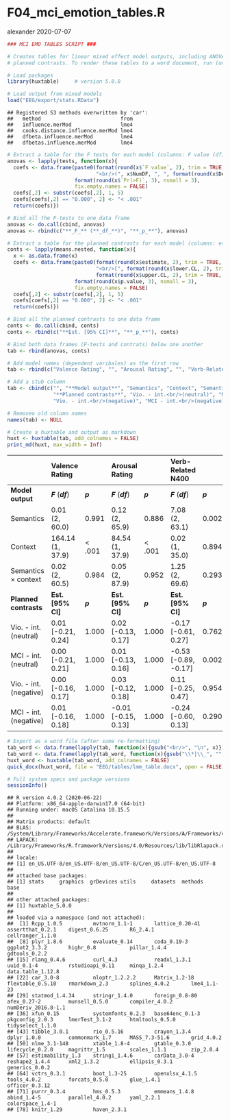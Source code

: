 F04\_mci\_emotion\_tables.R
================
alexander
2020-07-07

``` r
### MCI EMO TABLES SCRIPT ###

# Creates tables for linear mixed effect model outputs, including ANOVA-style type III tests (F-tests) and
# planned contrasts. To render these tables to a word document, run (only) the following line of code:

# Load packages
library(huxtable)     # version 5.0.0

# Load output from mixed models
load("EEG/export/stats.RData")
```

    ## Registered S3 methods overwritten by 'car':
    ##   method                          from
    ##   influence.merMod                lme4
    ##   cooks.distance.influence.merMod lme4
    ##   dfbeta.influence.merMod         lme4
    ##   dfbetas.influence.merMod        lme4

``` r
# Extract a table for the F tests for each model (columns: F value (df), p-value)
anovas <- lapply(tests, function(x){
  coefs <- data.frame(paste0(format(round(x$`F value`, 2), trim = TRUE, nsmall = 2),
                             "<br/>(", x$NumDF, ", ", format(round(x$DenDF, 1), trim = TRUE, nsmall = 1), ")"),
                      format(round(x$`Pr(>F)`, 3), nsmall = 3),
                      fix.empty.names = FALSE)
  coefs[,2] <- substr(coefs[,2], 1, 5)
  coefs[coefs[,2] == "0.000", 2] <- "< .001"
  return(coefs)})

# Bind all the F-tests to one data frame
anovas <- do.call(cbind, anovas)
anovas <- rbind(c("**_F_** (**_df_**)", "**_p_**"), anovas)

# Extract a table for the planned contrasts for each model (columns: estimate (CI), p-value)
conts <- lapply(means.nested, function(x){
  x <- as.data.frame(x)
  coefs <- data.frame(paste0(format(round(x$estimate, 2), trim = TRUE, nsmall = 2),
                             "<br/>[", format(round(x$lower.CL, 2), trim = TRUE, nsmall = 2), ", ",
                             format(round(x$upper.CL, 2), trim = TRUE, nsmall = 2), "]"),
                      format(round(x$p.value, 3), nsmall = 3),
                      fix.empty.names = FALSE)
  coefs[,2] <- substr(coefs[,2], 1, 5)
  coefs[coefs[,2] == "0.000", 2] <- "< .001"
  return(coefs)})

# Bind all the planned contrasts to one data frame
conts <- do.call(cbind, conts)
conts <- rbind(c("**Est. [95% CI]**", "**_p_**"), conts)

# Bind both data frames (F-tests and contrats) below one another
tab <- rbind(anovas, conts)

# Add model names (dependent varibales) as the first row
tab <- rbind(c("Valence Rating", "", "Arousal Rating", "", "Verb-Related N400", "", "Picture-Related N400", ""), tab)

# Add a stub column
tab <- cbind(c("", "**Model output**", "Semantics", "Context", "Semantics × context",
               "**Planned contrasts**", "Vio. - int.<br/>(neutral)", "MCI - int.<br/>(neutral)",
               "Vio. - int.<br/>(negative)", "MCI - int.<br/>(negative)"), tab)

# Removeo old column names
names(tab) <- NULL

# Create a huxtable and output as markdown
huxt <- huxtable(tab, add_colnames = FALSE)
print_md(huxt, max_width = Inf)
```

|                            | Valence Rating           |         | Arousal Rating             |         | Verb-Related N400           |         | Picture-Related N400       |         |
| -------------------------- | :----------------------- | ------- | :------------------------- | ------- | :-------------------------- | ------- | :------------------------- | ------- |
| **Model output**           | ***F*** (***df***)       | ***p*** | ***F*** (***df***)         | ***p*** | ***F*** (***df***)          | ***p*** | ***F*** (***df***)         | ***p*** |
| Semantics                  | 0.01<br/>(2, 60.0)       | 0.991   | 0.12<br/>(2, 65.9)         | 0.886   | 7.08<br/>(2, 63.1)          | 0.002   | 0.73<br/>(2, 37.0)         | 0.490   |
| Context                    | 164.14<br/>(1, 37.9)     | \< .001 | 84.54<br/>(1, 37.9)        | \< .001 | 0.02<br/>(1, 35.0)          | 0.894   | 0.01<br/>(1, 44.1)         | 0.942   |
| Semantics × context        | 0.02<br/>(2, 60.5)       | 0.984   | 0.05<br/>(2, 87.9)         | 0.952   | 1.25<br/>(2, 69.6)          | 0.293   | 3.89<br/>(2, 52.1)         | 0.027   |
| **Planned contrasts**      | **Est. \[95% CI\]**      | ***p*** | **Est. \[95% CI\]**        | ***p*** | **Est. \[95% CI\]**         | ***p*** | **Est. \[95% CI\]**        | ***p*** |
| Vio. - int.<br/>(neutral)  | 0.01<br/>\[-0.21, 0.24\] | 1.000   | 0.02<br/>\[-0.13, 0.17\]   | 1.000   | \-0.17<br/>\[-0.61, 0.27\]  | 0.762   | \-0.04<br/>\[-0.42, 0.35\] | 1.000   |
| MCI - int.<br/>(neutral)   | 0.00<br/>\[-0.21, 0.21\] | 1.000   | 0.01<br/>\[-0.13, 0.16\]   | 1.000   | \-0.53<br/>\[-0.89, -0.17\] | 0.002   | \-0.41<br/>\[-0.81, 0.00\] | 0.049   |
| Vio. - int.<br/>(negative) | 0.00<br/>\[-0.16, 0.17\] | 1.000   | 0.03<br/>\[-0.12, 0.18\]   | 1.000   | 0.11<br/>\[-0.25, 0.47\]    | 0.954   | 0.18<br/>\[-0.23, 0.59\]   | 0.621   |
| MCI - int.<br/>(negative)  | 0.01<br/>\[-0.16, 0.18\] | 1.000   | \-0.01<br/>\[-0.15, 0.13\] | 1.000   | \-0.24<br/>\[-0.60, 0.13\]  | 0.290   | 0.16<br/>\[-0.23, 0.56\]   | 0.678   |

``` r
# Export as a word file (after some re-formatting)
tab_word <- data.frame(lapply(tab, function(x){gsub("<br/>", "\n", x)}))
tab_word <- data.frame(lapply(tab_word, function(x){gsub("\\*|\\_", "", x)}))
huxt_word <- huxtable(tab_word, add_colnames = FALSE)
quick_docx(huxt_word, file = "EEG/tables/lmm_table.docx", open = FALSE)
```

``` r
# Full system specs and package versions
sessionInfo()
```

    ## R version 4.0.2 (2020-06-22)
    ## Platform: x86_64-apple-darwin17.0 (64-bit)
    ## Running under: macOS Catalina 10.15.5
    ## 
    ## Matrix products: default
    ## BLAS:   /System/Library/Frameworks/Accelerate.framework/Versions/A/Frameworks/vecLib.framework/Versions/A/libBLAS.dylib
    ## LAPACK: /Library/Frameworks/R.framework/Versions/4.0/Resources/lib/libRlapack.dylib
    ## 
    ## locale:
    ## [1] en_US.UTF-8/en_US.UTF-8/en_US.UTF-8/C/en_US.UTF-8/en_US.UTF-8
    ## 
    ## attached base packages:
    ## [1] stats     graphics  grDevices utils     datasets  methods   base     
    ## 
    ## other attached packages:
    ## [1] huxtable_5.0.0
    ## 
    ## loaded via a namespace (and not attached):
    ##  [1] Rcpp_1.0.5          mvtnorm_1.1-1       lattice_0.20-41     assertthat_0.2.1    digest_0.6.25       R6_2.4.1            cellranger_1.1.0   
    ##  [8] plyr_1.8.6          evaluate_0.14       coda_0.19-3         ggplot2_3.3.2       highr_0.8           pillar_1.4.4        gdtools_0.2.2      
    ## [15] rlang_0.4.6         curl_4.3            readxl_1.3.1        uuid_0.1-4          rstudioapi_0.11     minqa_1.2.4         data.table_1.12.8  
    ## [22] car_3.0-8           nloptr_1.2.2.2      Matrix_1.2-18       flextable_0.5.10    rmarkdown_2.3       splines_4.0.2       lme4_1.1-23        
    ## [29] statmod_1.4.34      stringr_1.4.0       foreign_0.8-80      afex_0.27-2         munsell_0.5.0       compiler_4.0.2      numDeriv_2016.8-1.1
    ## [36] xfun_0.15           systemfonts_0.2.3   base64enc_0.1-3     pkgconfig_2.0.3     lmerTest_3.1-2      htmltools_0.5.0     tidyselect_1.1.0   
    ## [43] tibble_3.0.1        rio_0.5.16          crayon_1.3.4        dplyr_1.0.0         commonmark_1.7      MASS_7.3-51.6       grid_4.0.2         
    ## [50] nlme_3.1-148        xtable_1.8-4        gtable_0.3.0        lifecycle_0.2.0     magrittr_1.5        scales_1.1.1        zip_2.0.4          
    ## [57] estimability_1.3    stringi_1.4.6       carData_3.0-4       reshape2_1.4.4      xml2_1.3.2          ellipsis_0.3.1      generics_0.0.2     
    ## [64] vctrs_0.3.1         boot_1.3-25         openxlsx_4.1.5      tools_4.0.2         forcats_0.5.0       glue_1.4.1          officer_0.3.12     
    ## [71] purrr_0.3.4         hms_0.5.3           emmeans_1.4.8       abind_1.4-5         parallel_4.0.2      yaml_2.2.1          colorspace_1.4-1   
    ## [78] knitr_1.29          haven_2.3.1
